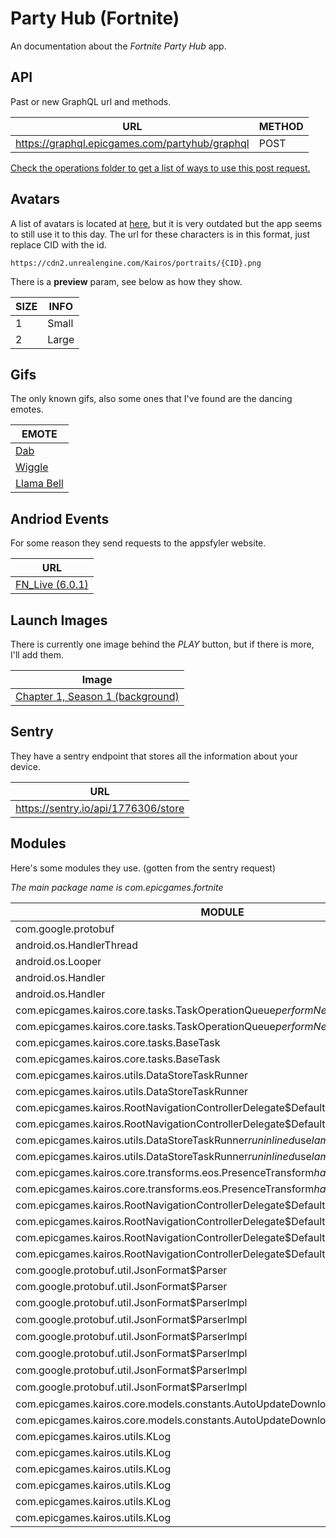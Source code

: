 # Party Hub (Fortnite)
An documentation about the *Fortnite Party Hub* app.

## API
Past or new GraphQL url and methods.

| URL | METHOD |
| - | - |
| https://graphql.epicgames.com/partyhub/graphql | POST |

[Check the operations folder to get a list of ways to use this post request.](https://github.com/Tectors/EpicGraphql/blob/main/docs/hub/operations)

## Avatars
A list of avatars is located at [here](https://cdn2.unrealengine.com/Kairos/data/avatars.json), but it is very outdated but the app seems to still use it to this day.
The url for these characters is in this format, just replace CID with the id.
```
https://cdn2.unrealengine.com/Kairos/portraits/{CID}.png
```
There is a **preview** param, see below as how they show.

| SIZE | INFO |
| - | - |
| 1 | Small |
| 2 | Large |

## Gifs
The only known gifs, also some ones that I've found are the dancing emotes.

| EMOTE |
| - |
| [Dab](https://cdn2.unrealengine.com/Kairos/gifs/Dab_opt.gif) |
| [Wiggle](https://cdn2.unrealengine.com/Kairos/gifs/Wiggle_opt.gif) |
| [Llama Bell](https://cdn2.unrealengine.com/Kairos/gifs/LlamaBell_opt.gif) |

## Andriod Events
For some reason they send requests to the appsfyler website.

| URL |
| - |
| [FN_Live (6.0.1)](https://launches.appsflyer.com/api/v6.0/androidevent?app_id=com.epicgames.fortnite&buildnumber=6.0.1&channel=FN_Live) |

## Launch Images
There is currently one image behind the *PLAY* button, but if there is more, I'll add them.

| Image |
| - |
| [Chapter 1, Season 1 (background)](https://cdn2.unrealengine.com/Kairos/launcher/fortnite/fortnite_image.jpg)

## Sentry
They have a sentry endpoint that stores all the information about your device.

| URL |
| - |
| https://sentry.io/api/1776306/store |

## Modules
Here's some modules they use. (gotten from the sentry request)

*The main package name is com.epicgames.fortnite*

| MODULE | FILENAME | FUNCTION |
| - | - | - |
| com.google.protobuf | null | null | null |
| android.os.HandlerThread | HandlerThread.java | run |
| android.os.Looper | Looper.java | loop |
| android.os.Handler | Handler.java | dispatchMessage |
| android.os.Handler | Handler.java | handleCallback |
| com.epicgames.kairos.core.tasks.TaskOperationQueue$performNextSynchronousTask$2 | null | run |
| com.epicgames.kairos.core.tasks.TaskOperationQueue$performNextSynchronousTask$2 | null | ᫖ࡱ᫋ |
| com.epicgames.kairos.core.tasks.BaseTask | null | start |
| com.epicgames.kairos.core.tasks.BaseTask | null | ᫅ࡦ᫋ |
| com.epicgames.kairos.utils.DataStoreTaskRunner | null | run |
| com.epicgames.kairos.utils.DataStoreTaskRunner | null | ᫋᫂᫚ |
| com.epicgames.kairos.RootNavigationControllerDelegate$DefaultImpls | null | safeWrite |
| com.epicgames.kairos.RootNavigationControllerDelegate$DefaultImpls | null | ࡳ᫕ |
| com.epicgames.kairos.utils.DataStoreTaskRunner$run$$inlined$use$lambda$1 | null | invoke |
| com.epicgames.kairos.utils.DataStoreTaskRunner$run$$inlined$use$lambda$1 | null | ᫙᫂᫚ |
| com.epicgames.kairos.core.transforms.eos.PresenceTransform$handleEOSEvent$1 | null | invoke |
| com.epicgames.kairos.core.transforms.eos.PresenceTransform$handleEOSEvent$1 | null | ᫅ࡳ᫋ |
| com.epicgames.kairos.RootNavigationControllerDelegate$DefaultImpls | null | access$getProperties |
| com.epicgames.kairos.RootNavigationControllerDelegate$DefaultImpls | null | ࡳ᫕ |
| com.epicgames.kairos.RootNavigationControllerDelegate$DefaultImpls | null | parse |
| com.epicgames.kairos.RootNavigationControllerDelegate$DefaultImpls | null | ࡳ᫕ |
| com.google.protobuf.util.JsonFormat$Parser | null | merge |
| com.google.protobuf.util.JsonFormat$Parser | null | ࡳ࡫᫊ |
| com.google.protobuf.util.JsonFormat$ParserImpl | null | merge |
| com.google.protobuf.util.JsonFormat$ParserImpl | null | ᫀ࡫᫊ |
| com.google.protobuf.util.JsonFormat$ParserImpl | null | merge |
| com.google.protobuf.util.JsonFormat$ParserImpl | null | ᫀ࡫᫊ |
| com.google.protobuf.util.JsonFormat$ParserImpl | null | mergeMessage |
| com.google.protobuf.util.JsonFormat$ParserImpl | null | ᫀ࡫᫊ |
| com.epicgames.kairos.core.models.constants.AutoUpdateDownloadOption$Companion | null | stringToEngineModelPlatform |
| com.epicgames.kairos.core.models.constants.AutoUpdateDownloadOption$Companion | null | ࡪࡠ᫋ |
| com.epicgames.kairos.utils.KLog | null | a |
| com.epicgames.kairos.utils.KLog | null | ࡲ᫂᫚ |
| com.epicgames.kairos.utils.KLog | null | e |
| com.epicgames.kairos.utils.KLog | null | ࡲ᫂᫚ |
| com.epicgames.kairos.utils.KLog | null | log$4414f3 |
| com.epicgames.kairos.utils.KLog | null | ࡨ᫂᫚ |